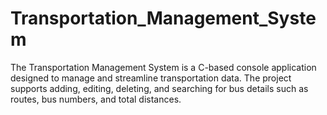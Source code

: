 # Transportation_Management_System
The Transportation Management System is a C-based console application designed to manage and streamline transportation data. The project supports adding, editing, deleting, and searching for bus details such as routes, bus numbers, and total distances.
